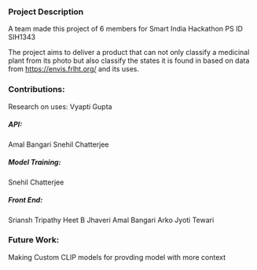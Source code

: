 ### Project Description

A team made this project of 6 members for Smart India Hackathon PS ID SIH1343

The project aims to deliver a product that can not only classify a medicinal plant from its photo but also classify the states it is found in based on data from https://envis.frlht.org/ and its uses.

### Contributions:

Research on uses:
Vyapti Gupta

##### API:
Amal Bangari
Snehil Chatterjee

##### Model Training:
Snehil Chatterjee

##### Front End:
Sriansh Tripathy
Heet B Jhaveri
Amal Bangari
Arko Jyoti Tewari

### Future Work:

Making Custom CLIP models for provding model with more context
